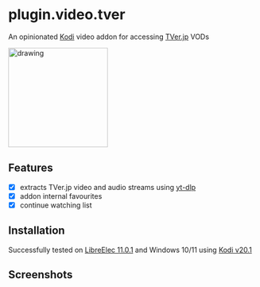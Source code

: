 # plugin.video.tver
An opinionated [Kodi](https://kodi.tv) video addon for accessing [TVer.jp](https://tver.jp/) VODs

<img src="https://github.com/kuriho/plugin.video.tver/blob/master/icon.png?raw=true" alt="drawing" width="200"/>

## Features
- [x] extracts TVer.jp video and audio streams using [yt-dlp](https://github.com/yt-dlp/yt-dlp) 
- [x] addon internal favourites
- [x] continue watching list

## Installation
Successfully tested on [LibreElec 11.0.1](https://libreelec.tv/2023/03/24/libreelec-nexus-11-0-1/) and Windows 10/11 using [Kodi v20.1](https://kodi.tv/download/)  

## Screenshots
